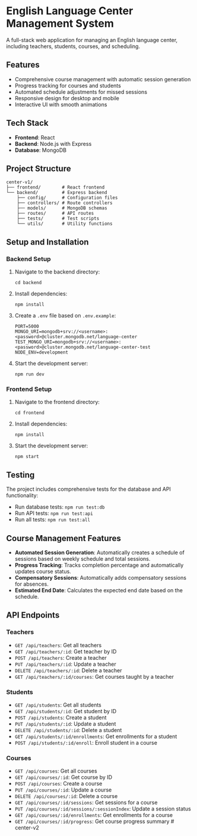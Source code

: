 # English Language Center Management System

A full-stack web application for managing an English language center, including teachers, students, courses, and scheduling.

## Features

- Comprehensive course management with automatic session generation
- Progress tracking for courses and students
- Automated schedule adjustments for missed sessions
- Responsive design for desktop and mobile
- Interactive UI with smooth animations

## Tech Stack

- **Frontend**: React
- **Backend**: Node.js with Express
- **Database**: MongoDB

## Project Structure

```
center-v1/
├── frontend/        # React frontend
└── backend/         # Express backend
    ├── config/      # Configuration files
    ├── controllers/ # Route controllers
    ├── models/      # MongoDB schemas
    ├── routes/      # API routes
    ├── tests/       # Test scripts
    └── utils/       # Utility functions
```

## Setup and Installation

### Backend Setup

1. Navigate to the backend directory:
   ```
   cd backend
   ```

2. Install dependencies:
   ```
   npm install
   ```

3. Create a `.env` file based on `.env.example`:
   ```
   PORT=5000
   MONGO_URI=mongodb+srv://<username>:<password>@cluster.mongodb.net/language-center
   TEST_MONGO_URI=mongodb+srv://<username>:<password>@cluster.mongodb.net/language-center-test
   NODE_ENV=development
   ```

4. Start the development server:
   ```
   npm run dev
   ```

### Frontend Setup

1. Navigate to the frontend directory:
   ```
   cd frontend
   ```

2. Install dependencies:
   ```
   npm install
   ```

3. Start the development server:
   ```
   npm start
   ```

## Testing

The project includes comprehensive tests for the database and API functionality:

- Run database tests: `npm run test:db`
- Run API tests: `npm run test:api`
- Run all tests: `npm run test:all`

## Course Management Features

- **Automated Session Generation**: Automatically creates a schedule of sessions based on weekly schedule and total sessions.
- **Progress Tracking**: Tracks completion percentage and automatically updates course status.
- **Compensatory Sessions**: Automatically adds compensatory sessions for absences.
- **Estimated End Date**: Calculates the expected end date based on the schedule.

## API Endpoints

### Teachers
- `GET /api/teachers`: Get all teachers
- `GET /api/teachers/:id`: Get teacher by ID
- `POST /api/teachers`: Create a teacher
- `PUT /api/teachers/:id`: Update a teacher
- `DELETE /api/teachers/:id`: Delete a teacher
- `GET /api/teachers/:id/courses`: Get courses taught by a teacher

### Students
- `GET /api/students`: Get all students
- `GET /api/students/:id`: Get student by ID
- `POST /api/students`: Create a student
- `PUT /api/students/:id`: Update a student
- `DELETE /api/students/:id`: Delete a student
- `GET /api/students/:id/enrollments`: Get enrollments for a student
- `POST /api/students/:id/enroll`: Enroll student in a course

### Courses
- `GET /api/courses`: Get all courses
- `GET /api/courses/:id`: Get course by ID
- `POST /api/courses`: Create a course
- `PUT /api/courses/:id`: Update a course
- `DELETE /api/courses/:id`: Delete a course
- `GET /api/courses/:id/sessions`: Get sessions for a course
- `PUT /api/courses/:id/sessions/:sessionIndex`: Update a session status
- `GET /api/courses/:id/enrollments`: Get enrollments for a course
- `GET /api/courses/:id/progress`: Get course progress summary #   c e n t e r - v 2  
 